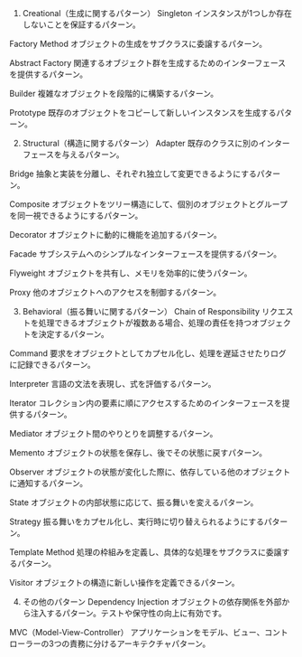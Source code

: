 1. Creational（生成に関するパターン）
Singleton
インスタンスが1つしか存在しないことを保証するパターン。

Factory Method
オブジェクトの生成をサブクラスに委譲するパターン。

Abstract Factory
関連するオブジェクト群を生成するためのインターフェースを提供するパターン。

Builder
複雑なオブジェクトを段階的に構築するパターン。

Prototype
既存のオブジェクトをコピーして新しいインスタンスを生成するパターン。

2. Structural（構造に関するパターン）
Adapter
既存のクラスに別のインターフェースを与えるパターン。

Bridge
抽象と実装を分離し、それぞれ独立して変更できるようにするパターン。

Composite
オブジェクトをツリー構造にして、個別のオブジェクトとグループを同一視できるようにするパターン。

Decorator
オブジェクトに動的に機能を追加するパターン。

Facade
サブシステムへのシンプルなインターフェースを提供するパターン。

Flyweight
オブジェクトを共有し、メモリを効率的に使うパターン。

Proxy
他のオブジェクトへのアクセスを制御するパターン。

3. Behavioral（振る舞いに関するパターン）
Chain of Responsibility
リクエストを処理できるオブジェクトが複数ある場合、処理の責任を持つオブジェクトを決定するパターン。

Command
要求をオブジェクトとしてカプセル化し、処理を遅延させたりログに記録できるパターン。

Interpreter
言語の文法を表現し、式を評価するパターン。

Iterator
コレクション内の要素に順にアクセスするためのインターフェースを提供するパターン。

Mediator
オブジェクト間のやりとりを調整するパターン。

Memento
オブジェクトの状態を保存し、後でその状態に戻すパターン。

Observer
オブジェクトの状態が変化した際に、依存している他のオブジェクトに通知するパターン。

State
オブジェクトの内部状態に応じて、振る舞いを変えるパターン。

Strategy
振る舞いをカプセル化し、実行時に切り替えられるようにするパターン。

Template Method
処理の枠組みを定義し、具体的な処理をサブクラスに委譲するパターン。

Visitor
オブジェクトの構造に新しい操作を定義できるパターン。

4. その他のパターン
Dependency Injection
オブジェクトの依存関係を外部から注入するパターン。テストや保守性の向上に有効です。

MVC（Model-View-Controller）
アプリケーションをモデル、ビュー、コントローラーの3つの責務に分けるアーキテクチャパターン。